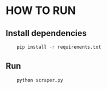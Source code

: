 # HOW TO RUN

## Install dependencies

```bash
    pip install -r requirements.txt
```

## Run

```bash
    python scraper.py
```

